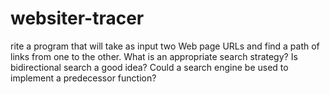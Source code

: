 # websiter-tracer
rite a program that will take as input two Web page URLs and find a path of links from one to the other. What is an appropriate search strategy? Is bidirectional search a good idea? Could a search engine be used to implement a predecessor function?
